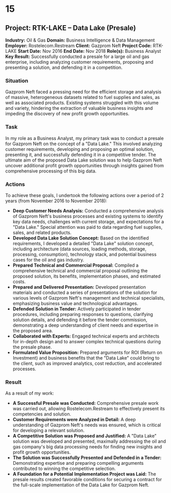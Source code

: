 # 15
## Project: RTK-LAKE – Data Lake (Presale)

**Industry:** Oil & Gas
**Domain:** Business Intelligence & Data Management
**Employer:** Rostelecom.Restream
**Client:** Gazprom Neft
**Project Code:** RTK-LAKE
**Start Date:** Nov 2016
**End Date:** Nov 2018
**Role(s):** Business Analyst
**Key Result:** Successfully conducted a presale for a large oil and gas enterprise, including analyzing customer requirements, proposing and presenting a solution, and defending it in a competition.

### Situation
Gazprom Neft faced a pressing need for the efficient storage and analysis of massive, heterogeneous datasets related to fuel supplies and sales, as well as associated products. Existing systems struggled with this volume and variety, hindering the extraction of valuable business insights and impeding the discovery of new profit growth opportunities.

### Task
In my role as a Business Analyst, my primary task was to conduct a presale for Gazprom Neft on the concept of a "Data Lake." This involved analyzing customer requirements, developing and proposing an optimal solution, presenting it, and successfully defending it in a competitive tender. The ultimate aim of the proposed Data Lake solution was to help Gazprom Neft uncover additional profit growth opportunities through insights gained from comprehensive processing of this big data.

### Actions
To achieve these goals, I undertook the following actions over a period of 2 years (from November 2016 to November 2018):
* **Deep Customer Needs Analysis:** Conducted a comprehensive analysis of Gazprom Neft's business processes and existing systems to identify key data needs, challenges with current storage, and expectations for a "Data Lake." Special attention was paid to data regarding fuel supplies, sales, and related products.
* **Developed Data Lake Solution Concept:** Based on the identified requirements, I developed a detailed "Data Lake" solution concept, including architecture (data sources, loading methods, storage, processing, consumption), technology stack, and potential business cases for the oil and gas industry.
* **Prepared Technical and Commercial Proposal:** Compiled a comprehensive technical and commercial proposal outlining the proposed solution, its benefits, implementation phases, and estimated costs.
* **Prepared and Delivered Presentation:** Developed presentation materials and conducted a series of presentations of the solution for various levels of Gazprom Neft's management and technical specialists, emphasizing business value and technological advantages.
* **Defended Solution in Tender:** Actively participated in tender procedures, including preparing responses to questions, clarifying solution details, and defending it before the tender commission, demonstrating a deep understanding of client needs and expertise in the proposed area.
* **Collaborated with Experts:** Engaged technical experts and architects for in-depth design and to answer complex technical questions during the presale phase.
* **Formulated Value Proposition:** Prepared arguments for ROI (Return on Investment) and business benefits that the "Data Lake" could bring to the client, such as improved analytics, cost reduction, and accelerated processes.

### Result
As a result of my work:
* **A Successful Presale was Conducted:** Comprehensive presale work was carried out, allowing Rostelecom.Restream to effectively present its competencies and solution.
* **Customer Requirements were Analyzed in Detail:** A deep understanding of Gazprom Neft's needs was ensured, which is critical for developing a relevant solution.
* **A Competitive Solution was Proposed and Justified:** A "Data Lake" solution was developed and presented, maximally addressing the oil and gas company's big data processing needs for finding new insights and profit growth opportunities.
* **The Solution was Successfully Presented and Defended in a Tender:** Demonstrating expertise and preparing compelling arguments contributed to winning the competitive selection.
* **A Foundation for a Potential Implementation Project was Laid:** The presale results created favorable conditions for securing a contract for the full-scale implementation of the Data Lake for Gazprom Neft.

